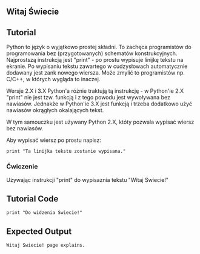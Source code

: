 Witaj Świecie
-------------

Tutorial
--------

Python to język o wyjątkowo prostej składni. To zachęca programistów do programowania bez 
(przygotowanych) schematów konstrukcyjnych. Najprostszą instrukcją jest "print" - po prostu wypisuje linijkę tekstu na ekranie.
Po wypisaniu tekstu zawartego w cudzysłowach automatycznie dodawany jest zank nowego wiersza. Może zmylić to programistów np. C/C++, w których wygląda to inaczej.

Wersje 2.X i 3.X Python'a różnie traktują tą instrukcję - w Python'ie 2.X "print" nie jest tzw. funkcją i z tego powodu jest 
wywoływana bez nawiasów. Jednakże w Python'ie 3.X jest funkcją i trzeba dodatkowo użyć nawiasów okrągłych okalających tekst.

W tym samouczku jest używany Python 2.X, któty pozwala wypisać wiersz bez nawiasów.

Aby wypisać wiersz po prostu napisz:

	print "Ta linijka tekstu zostanie wypisana."

	

### Ćwiczenie

Używając instrukcji "print" do wypisaznia tekstu "Witaj Swiecie!"

Tutorial Code
-------------
	print "Do widzenia Swiecie!"

Expected Output
---------------
	Witaj Swiecie! page explains.